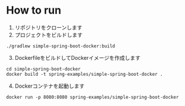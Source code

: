 # How to run

1. リポジトリをクローンします
2. プロジェクトをビルドします

```
./gradlew simple-spring-boot-docker:build
```

3. DockerfileをビルドしてDockerイメージを作成します

```
cd simple-spring-boot-docker
docker build -t spring-examples/simple-spring-boot-docker .
```

4. Dockerコンテナを起動します

```
docker run -p 8080:8080 spring-examples/simple-spring-boot-docker
```
